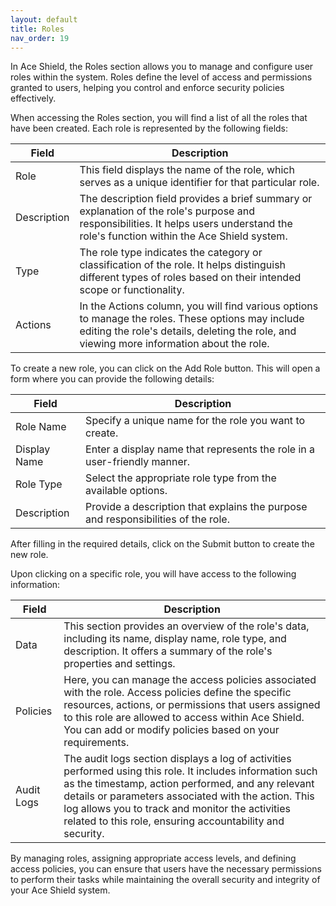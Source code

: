 ```yaml
---
layout: default
title: Roles
nav_order: 19
---
```

In Ace Shield, the Roles section allows you to manage and configure user roles within the system. Roles define the level of access and permissions granted to users, helping you control and enforce security policies effectively. 

When accessing the Roles section, you will find a list of all the roles that have been created. Each role is represented by the following fields:

| Field       | Description                                                                                                                                                           |
|-------------|-----------------------------------------------------------------------------------------------------------------------------------------------------------------------|
| Role        | This field displays the name of the role, which serves as a unique identifier for that particular role.                                                                |
| Description | The description field provides a brief summary or explanation of the role's purpose and responsibilities. It helps users understand the role's function within the Ace Shield system. |
| Type        | The role type indicates the category or classification of the role. It helps distinguish different types of roles based on their intended scope or functionality.     |
| Actions     | In the Actions column, you will find various options to manage the roles. These options may include editing the role's details, deleting the role, and viewing more information about the role. |

To create a new role, you can click on the Add Role button. This will open a form where you can provide the following details: 

| Field        | Description                                                                                                    |
|--------------|----------------------------------------------------------------------------------------------------------------|
| Role Name    | Specify a unique name for the role you want to create.                                                         |
| Display Name | Enter a display name that represents the role in a user-friendly manner.                                       |
| Role Type    | Select the appropriate role type from the available options.                                                   |
| Description  | Provide a description that explains the purpose and responsibilities of the role.                               |

After filling in the required details, click on the Submit button to create the new role. 

Upon clicking on a specific role, you will have access to the following information:

| Field      | Description                                                                                                                                                                                                                                                                                           |
|------------|-------------------------------------------------------------------------------------------------------------------------------------------------------------------------------------------------------------------------------------------------------------------------------------------------------|
| Data       | This section provides an overview of the role's data, including its name, display name, role type, and description. It offers a summary of the role's properties and settings.                                                                                                                       |
| Policies   | Here, you can manage the access policies associated with the role. Access policies define the specific resources, actions, or permissions that users assigned to this role are allowed to access within Ace Shield. You can add or modify policies based on your requirements.                        |
| Audit Logs | The audit logs section displays a log of activities performed using this role. It includes information such as the timestamp, action performed, and any relevant details or parameters associated with the action. This log allows you to track and monitor the activities related to this role, ensuring accountability and security. |

By managing roles, assigning appropriate access levels, and defining access policies, you can ensure that users have the necessary permissions to perform their tasks while maintaining the overall security and integrity of your Ace Shield system. 
